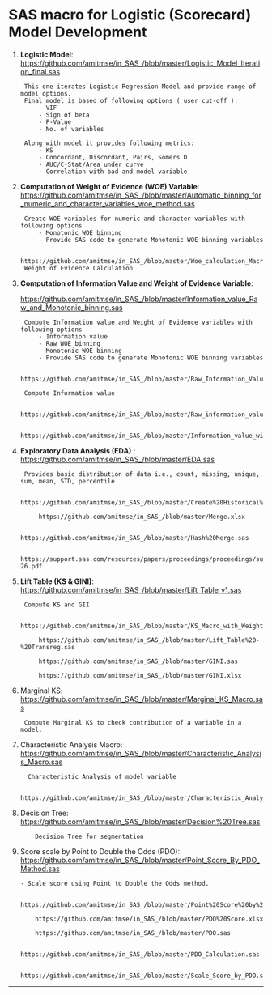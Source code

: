 # SAS macro for Logistic (Scorecard) Model Development

1. **Logistic Model**: https://github.com/amitmse/in_SAS_/blob/master/Logistic_Model_Iteration_final.sas
	
 		This one iterates Logistic Regression Model and provide range of model options.
   		Final model is based of following options ( user cut-off ):
	   		- VIF
	   		- Sign of beta
	   		- P-Value
	   		- No. of variables
   
		Along with model it provides following metrics:
			- KS
			- Concordant, Discordant, Pairs, Somers D
			- AUC/C-Stat/Area under curve
			- Correlation with bad and model variable

2. **Computation of Weight of Evidence (WOE) Variable**: https://github.com/amitmse/in_SAS_/blob/master/Automatic_binning_for_numeric_and_character_variables_woe_method.sas

   		Create WOE variables for numeric and character variables with following options 
			- Monotonic WOE binning	
			- Provide SAS code to generate Monotonic WOE binning variables 
   
		https://github.com/amitmse/in_SAS_/blob/master/Woe_calculation_Macro.sas
   		Weight of Evidence Calculation
     
4. **Computation of Information Value and Weight of Evidence Variable**:    

      https://github.com/amitmse/in_SAS_/blob/master/Information_value_Raw_and_Monotonic_binning.sas

   		Compute Information value and Weight of Evidence variables with following options
   			- Information value
			- Raw WOE binning 	
			- Monotonic WOE binning	
			- Provide SAS code to generate Monotonic WOE binning variables 

   		https://github.com/amitmse/in_SAS_/blob/master/Raw_Information_Value.sas

		Compute Information value
   
      		https://github.com/amitmse/in_SAS_/blob/master/Raw_information_value_LP.sas
   
      		https://github.com/amitmse/in_SAS_/blob/master/Information_value_with_Weight.sas
      
4. **Exploratory Data Analysis (EDA)** : https://github.com/amitmse/in_SAS_/blob/master/EDA.sas

   		Provides basic distribution of data i.e., count, missing, unique, sum, mean, STD, percentile
   
      		https://github.com/amitmse/in_SAS_/blob/master/Create%20Historical%20and%20Performance%20Variables.sas
   
      		https://github.com/amitmse/in_SAS_/blob/master/Merge.xlsx
   
      		https://github.com/amitmse/in_SAS_/blob/master/Hash%20Merge.sas
   
      		https://support.sas.com/resources/papers/proceedings/proceedings/sugi26/p103-26.pdf

6. **Lift Table (KS & GINI)**: https://github.com/amitmse/in_SAS_/blob/master/Lift_Table_v1.sas

		Compute KS and GII
   
      		https://github.com/amitmse/in_SAS_/blob/master/KS_Macro_with_Weight.sas
   
      		https://github.com/amitmse/in_SAS_/blob/master/Lift_Table%20-%20Transreg.sas
   
      		https://github.com/amitmse/in_SAS_/blob/master/GINI.sas
   
      		https://github.com/amitmse/in_SAS_/blob/master/GINI.xlsx

7. Marginal KS: https://github.com/amitmse/in_SAS_/blob/master/Marginal_KS_Macro.sas

		Compute Marginal KS to check contribution of a variable in a model.      

8. Characteristic Analysis Macro: https://github.com/amitmse/in_SAS_/blob/master/Characteristic_Analysis_Macro.sas

		 Characteristic Analysis of model variable
    
      		https://github.com/amitmse/in_SAS_/blob/master/Characteristic_Analysis_Macro_LP.sas 

10. Decision Tree: https://github.com/amitmse/in_SAS_/blob/master/Decision%20Tree.sas

      		Decision Tree for segmentation

11. Score scale by Point to Double the Odds (PDO): https://github.com/amitmse/in_SAS_/blob/master/Point_Score_By_PDO_Method.sas

		- Scale score using Point to Double the Odds method.
    		
      		https://github.com/amitmse/in_SAS_/blob/master/Point%20Score%20by%20PDO%20Method.xlsx
    
      		https://github.com/amitmse/in_SAS_/blob/master/PDO%20Score.xlsx
    
      		https://github.com/amitmse/in_SAS_/blob/master/PDO.sas
    
      		https://github.com/amitmse/in_SAS_/blob/master/PDO_Calculation.sas
    
      		https://github.com/amitmse/in_SAS_/blob/master/Scale_Score_by_PDO.sas
      

***************************************************************************************************************
